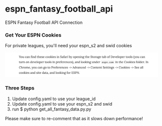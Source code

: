 # espn_fantasy_football_api
ESPN Fantasy Football API Connection

### Get Your ESPN Cookies

For private leagues, you'll need your espn_s2 and swid cookies

![](getting_espn_cookies.png)

### Three Steps

1. Update config.yaml to use your league_id
2. Update config.yaml to use your espn_s2 and swid
3. run $ python get_all_fantasy_data.py.py


Please make sure to re-comment that as it slows down performance!
